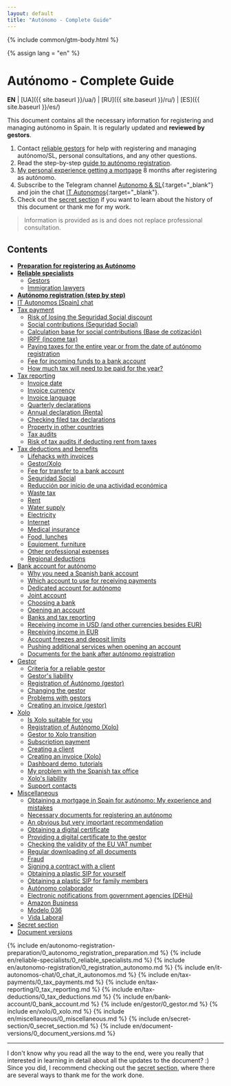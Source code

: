```yaml
---
layout: default
title: "Autónomo - Complete Guide"
---
```


{% include common/gtm-body.html %}

<style>
{% include common/common.css %}
</style>

{% assign lang = "en" %}

# Autónomo - Complete Guide

**EN** | [UA]({{ site.baseurl }}/ua/) | [RU]({{ site.baseurl }}/ru/) | [ES]({{ site.baseurl }}/es/)

This document contains all the necessary information for registering and managing autónomo in Spain. It is regularly updated and
**reviewed by gestors**.

1. Contact [reliable gestors](#reliable-gestors) for help with registering and managing autónomo/SL, personal
   consultations, and any other questions.
2. Read the step-by-step [guide to autónomo registration](#autónomo-registration-step-by-step).
3. [My personal experience getting a mortgage](#obtaining-a-mortgage-in-spain-for-autónomo-my-experience-and-mistakes) 8 months
   after registering as autónomo.
4. Subscribe to the Telegram channel [Autonomo & SL](https://bit.ly/autonomo-and-sl-channel){:target="_blank"} and
   join the chat [IT Autonomos](https://bit.ly/it-autonomos-spain-eng){:target="_blank"}.
5. Check out the [secret section](#secret-section) if you want to learn about the history of this document or
   thank me for my work.

> Information is provided as is and does not replace professional consultation.

## Contents

- **[Preparation for registering as Autónomo](#preparation-for-registering-as-autónomo)**
- **[Reliable specialists](#reliable-specialists)**
    - [Gestors](#reliable-gestors)
    - [Immigration lawyers](#reliable-immigration-lawyers)
- **[Autónomo registration (step by step)](#autónomo-registration-step-by-step)**
- [IT Autonomos [Spain] chat](#it-autonomos-spain-chat)
- [Tax payment](#tax-payment)
    - [Risk of losing the Seguridad Social discount](#risk-of-losing-the-seguridad-social-discount)
    - [Social contributions (Seguridad Social)](#social-contributions-seguridad-social)
    - [Calculation base for social contributions (Base de cotización)](#calculation-base-for-social-contributions-base-de-cotización)
    - [IRPF (income tax)](#irpf-income-tax)
    - [Paying taxes for the entire year or from the date of autónomo registration](#paying-taxes-for-the-entire-year-or-from-the-date-of-autónomo-registration)
    - [Fee for incoming funds to a bank account](#fee-for-incoming-funds-to-a-bank-account)
    - [How much tax will need to be paid for the year?](#how-much-tax-will-need-to-be-paid-for-the-year)
- [Tax reporting](#tax-reporting)
    - [Invoice date](#invoice-date)
    - [Invoice currency](#invoice-currency)
    - [Invoice language](#invoice-language)
    - [Quarterly declarations](#quarterly-declarations)
    - [Annual declaration (Renta)](#annual-declaration-renta)
    - [Checking filed tax declarations](#checking-filed-tax-declarations)
    - [Property in other countries](#property-in-other-countries)
    - [Tax audits](#tax-audits)
    - [Risk of tax audits if deducting rent from taxes](#risk-of-tax-audits-if-deducting-rent-from-taxes)
- [Tax deductions and benefits](#tax-deductions-and-benefits)
    - [Lifehacks with invoices](#lifehacks-with-invoices)
    - [Gestor/Xolo](#gestorxolo)
    - [Fee for transfer to a bank account](#fee-for-transfer-to-a-bank-account)
    - [Seguridad Social](#seguridad-social)
    - [Reducción por inicio de una actividad económica](#reducción-por-inicio-de-una-actividad-económica)
    - [Waste tax](#waste-tax)
    - [Rent](#rent)
    - [Water supply](#water-supply)
    - [Electricity](#electricity)
    - [Internet](#internet)
    - [Medical insurance](#medical-insurance)
    - [Food, lunches](#food-lunches)
    - [Equipment, furniture](#equipment-furniture)
    - [Other professional expenses](#other-professional-expenses)
    - [Regional deductions](#regional-deductions)
- [Bank account for autónomo](#bank-account-for-autónomo)
    - [Why you need a Spanish bank account](#why-you-need-a-spanish-bank-account)
    - [Which account to use for receiving payments](#which-account-to-use-for-receiving-payments)
    - [Dedicated account for autónomo](#dedicated-account-for-autónomo)
    - [Joint account](#joint-account)
    - [Choosing a bank](#choosing-a-bank)
    - [Opening an account](#opening-an-account)
    - [Banks and tax reporting](#banks-and-tax-reporting)
    - [Receiving income in USD (and other currencies besides EUR)](#receiving-income-in-usd-and-other-currencies-besides-eur)
    - [Receiving income in EUR](#receiving-income-in-eur)
    - [Account freezes and deposit limits](#account-freezes-and-deposit-limits)
    - [Pushing additional services when opening an account](#pushing-additional-services-when-opening-an-account)
    - [Documents for the bank after autónomo registration](#documents-for-the-bank-after-autónomo-registration)
- [Gestor](#gestor-1)
    - [Criteria for a reliable gestor](#criteria-for-a-reliable-gestor)
    - [Gestor's liability](#gestors-liability)
    - [Registration of Autónomo (gestor)](#registration-of-autónomo-gestor)
    - [Changing the gestor](#changing-the-gestor)
    - [Problems with gestors](#problems-with-gestors)
    - [Creating an invoice (gestor)](#creating-an-invoice-gestor)
- [Xolo](#xolo-1)
    - [Is Xolo suitable for you](#is-xolo-suitable-for-you)
    - [Registration of Autónomo (Xolo)](#registration-of-autónomo-xolo)
    - [Gestor to Xolo transition](#gestor-to-xolo-transition)
    - [Subscription payment](#subscription-payment)
    - [Creating a client](#creating-a-client)
    - [Creating an invoice (Xolo)](#creating-an-invoice-xolo)
    - [Dashboard demo, tutorials](#dashboard-demo-tutorials)
    - [My problem with the Spanish tax office](#my-problem-with-the-spanish-tax-office)
    - [Xolo's liability](#xolos-liability)
    - [Support contacts](#support-contacts)
- [Miscellaneous](#miscellaneous)
    - [Obtaining a mortgage in Spain for autónomo: My experience and mistakes](#obtaining-a-mortgage-in-spain-for-autónomo-my-experience-and-mistakes)
    - [Necessary documents for registering an autónomo](#necessary-documents-for-registering-an-autónomo)
    - [An obvious but very important recommendation](#an-obvious-but-very-important-recommendation)
    - [Obtaining a digital certificate](#obtaining-a-digital-certificate)
    - [Providing a digital certificate to the gestor](#providing-a-digital-certificate-to-the-gestor)
    - [Checking the validity of the EU VAT number](#checking-the-validity-of-the-eu-vat-number)
    - [Regular downloading of all documents](#regular-downloading-of-all-documents)
    - [Fraud](#fraud)
    - [Signing a contract with a client](#signing-a-contract-with-a-client)
    - [Obtaining a plastic SIP for yourself](#obtaining-a-plastic-sip-for-yourself)
    - [Obtaining a plastic SIP for family members](#obtaining-a-plastic-sip-for-family-members)
    - [Autónomo colaborador](#autónomo-colaborador)
    - [Electronic notifications from government agencies (DEHú)](#electronic-notifications-from-government-agencies-dehú)
    - [Amazon Business](#amazon-business)
    - [Modelo 036](#modelo-036)
    - [Vida Laboral](#vida-laboral)
- [Secret section](#secret-section)
- [Document versions](#document-versions)

{% include en/autonomo-registration-preparation/0_autonomo_registration_preparation.md %}
{% include en/reliable-specialists/0_reliable_specialists.md %}
{% include en/autonomo-registration/0_registration_autonomo.md %}
{% include en/it-autonomos-chat/0_chat_it_autonomos.md %}
{% include en/tax-payments/0_tax_payments.md %}
{% include en/tax-reporting/0_tax_reporting.md %}
{% include en/tax-deductions/0_tax_deductions.md %}
{% include en/bank-account/0_bank_account.md %}
{% include en/gestor/0_gestor.md %}
{% include en/xolo/0_xolo.md %}
{% include en/miscellaneous/0_miscellaneous.md %}
{% include en/secret-section/0_secret_section.md %}
{% include en/document-versions/0_document_versions.md %}

---

I don't know why you read all the way to the end, were you really that interested in learning in detail about all the
updates to the document? :)
Since you did, I recommend checking out the [secret section](#secret-section), where there are several ways to thank
me for the work done.
